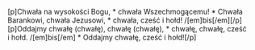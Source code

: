 [p]Chwała na wysokości Bogu, * chwała Wszechmogącemu! * Chwała Barankowi, chwała Jezusowi, * chwała, cześć i hołd! /[em]bis[/em][/p][p]Oddajmy chwałę (chwałę), chwałę (chwałę), * chwałę, chwałę, cześć i hołd. /[em]bis[/em] * Oddajmy chwałę, cześć i hołd![/p]